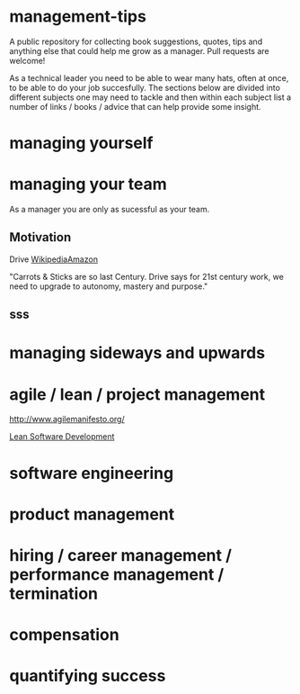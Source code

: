 # management-tips
A public repository for collecting book suggestions, quotes, tips and anything else that could help me grow as a manager. Pull requests are welcome!

As a technical leader you need to be able to wear many hats, often at once, to be able to do your job succesfully. The sections below are divided into different subjects one may need to tackle and then within each subject list a number of links / books / advice that can help provide some insight. 


# managing yourself


# managing your team

As a manager you are only as sucessful as your team.

## Motivation

Drive [Wikipedia](https://en.wikipedia.org/wiki/Drive:_The_Surprising_Truth_About_What_Motivates_Us)[Amazon](http://www.amazon.com/Drive-Surprising-Truth-About-Motivates/dp/1594484805/ref=sr_1_1) 

"Carrots & Sticks are so last Century. Drive says for 21st century work, we need to upgrade to autonomy, mastery and purpose." 


## sss



# managing sideways and upwards


# agile / lean / project management

http://www.agilemanifesto.org/

[Lean Software Development](http://www.amazon.com/Lean-Software-Development-Agile-Toolkit/dp/0321150783/ref=sr_1_1)


# software engineering 


# product management


# hiring / career management / performance management / termination


# compensation

# quantifying success



